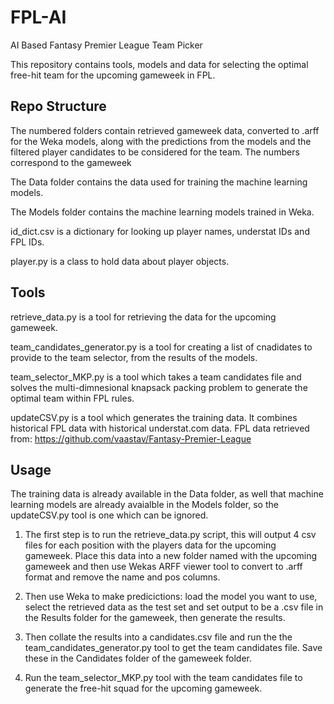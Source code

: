 # FPL-AI
AI Based Fantasy Premier League Team Picker

This repository contains tools, models and data for selecting the optimal free-hit team for the upcoming gameweek in FPL.

## Repo Structure
The numbered folders contain retrieved gameweek data, converted to .arff for the Weka models, along with the predictions from the models and the filtered player candidates to be considered for the team. The numbers correspond to the gameweek

The Data folder contains the data used for training the machine learning models.

The Models folder contains the machine learning models trained in Weka.

id_dict.csv is a dictionary for looking up player names, understat IDs and FPL IDs.

player.py is a class to hold data about player objects.

## Tools
retrieve_data.py is a tool for retrieving the data for the upcoming gameweek.

team_candidates_generator.py is a tool for creating a list of cnadidates to provide to the team selector, from the results of the models.

team_selector_MKP.py is a tool which takes a team candidates file and solves the multi-dimnesional knapsack packing problem to generate the optimal team within FPL rules.

updateCSV.py is a tool which generates the training data. It combines historical FPL data with historical understat.com data. FPL data retrieved from: https://github.com/vaastav/Fantasy-Premier-League

## Usage
The training data is already available in the Data folder, as well that machine learning models are already avaialble in the Models folder, so the updateCSV.py tool is one which can be ignored.

1. The first step is to run the retrieve_data.py script, this will output 4 csv files for each position with the players data for the upcoming gameweek. Place this data into a new folder named with the upcoming gameweek and then use Wekas ARFF viewer tool to convert to .arff format and remove the name and pos columns.

2. Then use Weka to make predicictions: load the model you want to use, select the retrieved data as the test set and set output to be a .csv file in the Results folder for the gameweek, then generate the results.

3. Then collate the results into a candidates.csv file and run the the team_candidates_generator.py tool to get the team candidates file. Save these in the Candidates folder of the gameweek folder.

4. Run the team_selector_MKP.py tool with the team candidates file to generate the free-hit squad for the upcoming gameweek.